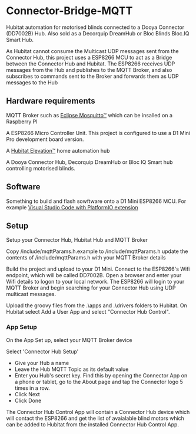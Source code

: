 # Connector-Bridge-MQTT
Hubitat automation for motorised blinds connected to a Dooya Connector (DD7002B) Hub. Also sold as a Decorquip DreamHub or Bloc Blinds Bloc.IQ Smart Hub.

As Hubitat cannot consume the Multicast UDP messages sent from the Connector Hub, this project uses a ESP8266 MCU to act as a Bridge between the Connector Hub and Hubitat. The ESP8266 receives UDP messages from the Hub and publishes to the MQTT Broker, and also subscribes to commands sent to the Broker and forwards them as UDP messages to the Hub

## Hardware requirements
MQTT Broker such as [Eclipse Mosquitto&trade;](https://mosquitto.org/) which can be insalled on a Raspberry PI

A ESP8266 Micro Controller Unit. This project is configured to use a D1 Mini Pro development board version.

A [Hubitat Elevation&trade;](https://hubitat.com/) home automation hub

A Dooya Connector Hub, Decorquip DreamHub or Bloc IQ Smart hub controlling motorised blinds.

## Software
Something to build and flash sowftware onto a D1 Mini ESP8266 MCU. For example [Visual Studio Code with PlatformIO extension](https://platformio.org/install/ide?install=vscode)

## Setup
Setup your Connector Hub, Hubitat Hub and MQTT Broker

Copy /include/mqttParams.h.example to /include/mqttParams.h
update the contents of /include/mqttParams.h with your MQTT Broker details

Build the project and upload to your D1 Mini. Connect to the ESP8266's Wifi endpoint, which will be called DD7002B. Open a browser and enter your Wifi details to logon to your local network. The ESP8266 will login to your MQTT Broker and begin searching for your Connector Hub using UDP multicast messages.

Upload the groovy files from the .\apps and .\drivers folders to Hubitat. On Hubitat select Add a User App and select "Connector Hub Control".

### App Setup
On the App Set up, select your MQTT Broker device <TODO Add Groovy code for Broker Device>

Select 'Connector Hub Setup'
* Give your Hub a name
* Leave the Hub MQTT Topic as its default value
* Enter you Hub's secret key. Find this by opening the Connector App on a phone or tablet, go to the About page and tap the Connector logo 5 times in a row.
* Click Next
* Click Done

The Connector Hub Control App will contain a Connector Hub device which will contact the ESP8266 and get the list of avaialable blind motors which can be added to Hubitat from the installed Connector Hub Control App.




